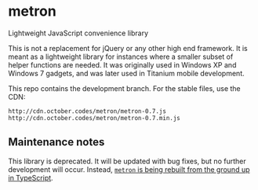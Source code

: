 # metron
Lightweight JavaScript convenience library

This is not a replacement for jQuery or any other high end framework.
It is meant as a lightweight library for instances where a smaller subset of helper functions are needed.
It was originally used in Windows XP and Windows 7 gadgets, and was later used in Titanium mobile development.

This repo contains the development branch. For the stable files, use the CDN:

    http://cdn.october.codes/metron/metron-0.7.js
    http://cdn.october.codes/metron/metron-0.7.min.js

## Maintenance notes
This library is deprecated. It will be updated with bug fixes, but no further development will occur. Instead, [`metron` is being rebuilt from the ground up in TypeScript](https://github.com/metronical/metron.v2).

